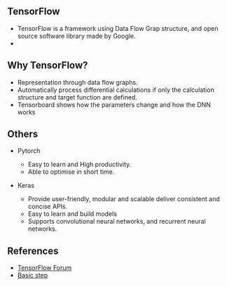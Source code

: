 ## TensorFlow
- TensorFlow is a framework using Data Flow Grap structure, and open source software library made by Google.
- 

## Why TensorFlow?
- Representation through data flow graphs.
- Automatically process differential calculations if only the calculation structure and target function are defined.
- Tensorboard shows how the parameters change and how the DNN works

## Others
- Pytorch
  - Easy to learn and High productivity.
  - Able to optimise in short time.
  
- Keras
  - Provide user-friendly, modular and scalable deliver consistent and concise APIs.
  - Easy to learn and build models
  - Supports convolutional neural networks, and recurrent neural networks.

## References
- [TensorFlow Forum](https://discuss.tensorflow.org/?hl=ko&_gl=1*10xxyof*_ga*NjEwMDYzMTUyLjE2OTA5NjUwMjg.*_ga_W0YLR4190T*MTY5MDk2NTAyOC4xLjEuMTY5MDk2NTAzMy4wLjAuMA..)
- [Basic step](https://www.tensorflow.org/resources/learn-ml/basics-of-machine-learning)